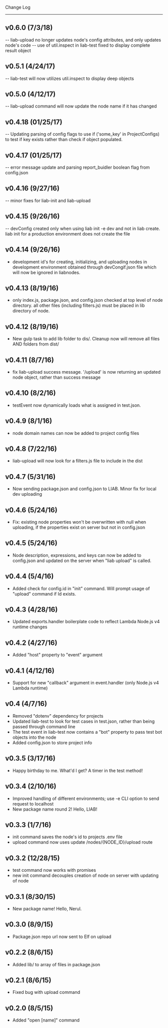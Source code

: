 Change Log
- - -
## v0.6.0 (7/3/18)
-- liab-upload no longer updates node's config attributes, and only updates node's code
-- use of util.inspect in liab-test fixed to display complete result object
## v0.5.1 (4/24/17)
-- liab-test will now utilizes util.inspect to display deep objects
## v0.5.0 (4/12/17)
-- liab-upload command will now update the node name if it has changed
## v0.4.18 (01/25/17)
-- Updating parsing of config flags to use if ('some_key' in ProjectConfigs) to test if key exists rather than check if object populated.
## v0.4.17 (01/25/17)
-- error message update and parsing report_buidler boolean flag from config.json
## v0.4.16 (9/27/16)
-- minor fixes for liab-init and liab-upload
## v0.4.15 (9/26/16)
-- devConfig created only when using liab init -e dev and not in liab create. liab init for a production environment does not create the file
## v0.4.14 (9/26/16)
- development id's for creating, initializing, and uploading nodes in development environment obtained through devCongif.json file which will now be ignored in liabnodes.
## v0.4.13 (8/19/16)
- only index.js, package.json, and config.json checked at top level of node directory. all other files (including filters.js) must be placed in lib directory of node.
## v0.4.12 (8/19/16)
-  New gulp task to add lib folder to dis/. Cleanup now will remove all files AND folders from dist/
## v0.4.11 (8/7/16)
- fix liab-upload success message. '/upload' is now returning an updated node object, rather than success message 
## v0.4.10 (8/2/16)
- testEvent now dynamically loads what is assigned in test.json.
## v0.4.9 (8/1/16)
- node domain names can now be added to project config files
## v0.4.8 (7/22/16)
- liab-upload will now look for a filters.js file to include in the dist
## v0.4.7 (5/31/16)
- Now sending package.json and config.json to LIAB. Minor fix for local dev uploading
## v0.4.6 (5/24/16)
- Fix: existing node properties won't be overwritten with null when uploading, if the properties exist on server but not in config.json
## v0.4.5 (5/24/16)
- Node description, expressions, and keys can now be added to config.json and updated on the server when "liab upload" is called.
## v0.4.4 (5/4/16)
- Added check for config.id in "init" command. Will prompt usage of "upload" command if Id exists.
## v0.4.3 (4/28/16)
- Updated exports.handler boilerplate code to reflect Lambda Node.js v4 runtime changes
## v0.4.2 (4/27/16)
- Added "host" property to "event" argument
## v0.4.1 (4/12/16)
- Support for new "callback" argument in event.handler (only Node.js v4 Lambda runtime)
## v0.4 (4/7/16)
- Removed "dotenv" dependency for projects
- Updated liab-test to look for test cases in test.json, rather than being passed through command line
- The test event in liab-test now contains a "bot" property to pass test bot objects into the node
- Added config.json to store project info
## v0.3.5 (3/17/16)
- Happy birthday to me. What'd I get? A timer in the test method!
## v0.3.4 (2/10/16)
- Improved handling of different environments; use -e CLI option to send request to localhost
- New package name round 2! Hello, LIAB!
## v0.3.3 (1/7/16)
- init command saves the node's id to projects .env file
- upload command now uses update /nodes/{NODE_ID}/upload route
## v0.3.2 (12/28/15)
- test command now works with promises
- new init command decouples creation of node on server with updating of node
## v0.3.1 (8/30/15)
- New package name! Hello, Nerul.
## v0.3.0 (8/9/15)
- Package.json repo url now sent to Elf on upload
## v0.2.2 (8/6/15)
- Added lib/ to array of files in package.json
## v0.2.1 (8/6/15)
- Fixed bug with upload command
## v0.2.0 (8/5/15)
- Added "open [name]" command
